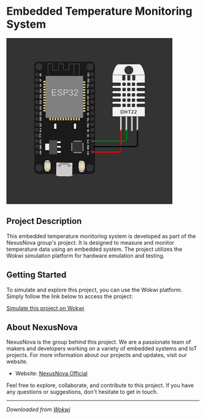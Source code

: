 # Embedded Temperature Monitoring System

![Project Screenshot](https://github.com/NexusNova-IOT/embedded-system-temperature/blob/main/assets/screenshot.png)

## Project Description

This embedded temperature monitoring system is developed as part of the NexusNova group's project. It is designed to measure and monitor temperature data using an embedded system. The project utilizes the Wokwi simulation platform for hardware emulation and testing.

## Getting Started

To simulate and explore this project, you can use the Wokwi platform. Simply follow the link below to access the project:

[Simulate this project on Wokwi](https://wokwi.com/projects/378478876178319361)

## About NexusNova

NexusNova is the group behind this project. We are a passionate team of makers and developers working on a variety of embedded systems and IoT projects. For more information about our projects and updates, visit our website.

- Website: [NexusNova Official](https://nexusnova-iot.github.io/landing-page/)

Feel free to explore, collaborate, and contribute to this project. If you have any questions or suggestions, don't hesitate to get in touch.

---

*Downloaded from [Wokwi](https://wokwi.com)*
